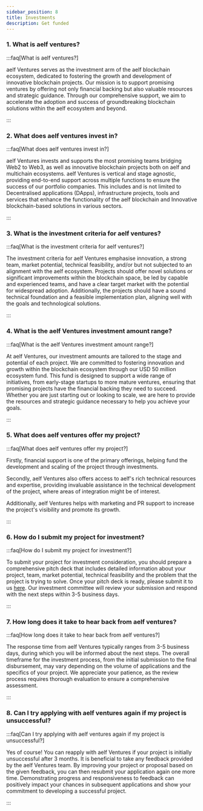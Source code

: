 ```yaml
---
sidebar_position: 8
title: Investments
description: Get funded
---
```


<head>
  <html itemscope itemtype="https://schema.org/FAQPage" />
</head>

### 1. What is aelf ventures? 

:::faq[What is aelf ventures?]

aelf Ventures serves as the investment arm of the aelf blockchain ecosystem, dedicated to fostering the growth and development of innovative blockchain projects. Our mission is to support promising ventures by offering not only financial backing but also valuable resources and strategic guidance. Through our comprehensive support, we aim to accelerate the adoption and success of groundbreaking blockchain solutions within the aelf ecosystem and beyond.

:::

### 2. What does aelf ventures invest in?

:::faq[What does aelf ventures invest in?]

aelf Ventures invests and supports the most promising teams bridging Web2 to Web3, as well as innovative blockchain projects both on aelf and multichain ecosystems. aelf Ventures is vertical and stage agnostic, providing end-to-end support across multiple functions to ensure the success of our portfolio companies. This includes and is not limited to Decentralised applications (DApps), infrastructure projects, tools and services that enhance the functionality of the aelf blockchain and Innovative blockchain-based solutions in various sectors.

:::

### 3. What is the investment criteria for aelf ventures?

:::faq[What is the investment criteria for aelf ventures?]

The investment criteria for aelf Ventures emphasise innovation, a strong team, market potential, technical feasibility, and/or but not subjected to an alignment with the aelf ecosystem. Projects should offer novel solutions or significant improvements within the blockchain space, be led by capable and experienced teams, and have a clear target market with the potential for widespread adoption. Additionally, the projects should have a sound technical foundation and a feasible implementation plan, aligning well with the goals and technological solutions.

:::

### 4. What is the aelf Ventures investment amount range?

:::faq[What is the aelf Ventures investment amount range?]

At aelf Ventures, our investment amounts are tailored to the stage and potential of each project. We are committed to fostering innovation and growth within the blockchain ecosystem through our USD 50 million ecosystem fund. This fund is designed to support a wide range of initiatives, from early-stage startups to more mature ventures, ensuring that promising projects have the financial backing they need to succeed. Whether you are just starting out or looking to scale, we are here to provide the resources and strategic guidance necessary to help you achieve your goals.

:::

### 5. What does aelf ventures offer my project?

:::faq[What does aelf ventures offer my project?]

Firstly, financial support is one of the primary offerings, helping fund the development and scaling of the project through investments.

Secondly, aelf Ventures also offers access to aelf's rich technical resources and expertise, providing invaluable assistance in the technical development of the project, where areas of integration might be of interest. 

Additionally, aelf Ventures helps with marketing and PR support to increase the project's visibility and promote its growth.

:::

### 6. How do I submit my project for investment?

:::faq[How do I submit my project for investment?]

To submit your project for investment consideration, you should prepare a comprehensive pitch deck that includes detailed information about your project, team, market potential, technical feasibility and the problem that the project is trying to solve. Once your pitch deck is ready, please submit it to us [here](https://form.aelf.com/contact). Our investment committee will review your submission and respond with the next steps within 3-5 business days.

:::

### 7. How long does it take to hear back from aelf ventures?

:::faq[How long does it take to hear back from aelf ventures?]

The response time from aelf Ventures typically ranges from 3-5 business days, during which you will be informed about the next steps. The overall timeframe for the investment process, from the initial submission to the final disbursement, may vary depending on the volume of applications and the specifics of your project. We appreciate your patience, as the review process requires thorough evaluation to ensure a comprehensive assessment.

:::

### 8. Can I try applying with aelf ventures again if my project is unsuccessful?

:::faq[Can I try applying with aelf ventures again if my project is unsuccessful?]

Yes of course! You can reapply with aelf Ventures if your project is initially unsuccessful after 3 months. It is beneficial to take any feedback provided by the aelf Ventures team. By improving your project or proposal based on the given feedback, you can then resubmit your application again one more time. Demonstrating progress and responsiveness to feedback can positively impact your chances in subsequent applications and show your commitment to developing a successful project.

:::